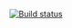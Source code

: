 [![Build status](https://ci.appveyor.com/api/projects/status/cqfc6gd91po086he/branch/master?svg=true)](https://ci.appveyor.com/project/maria-namira/ahj-collapse/branch/master)
